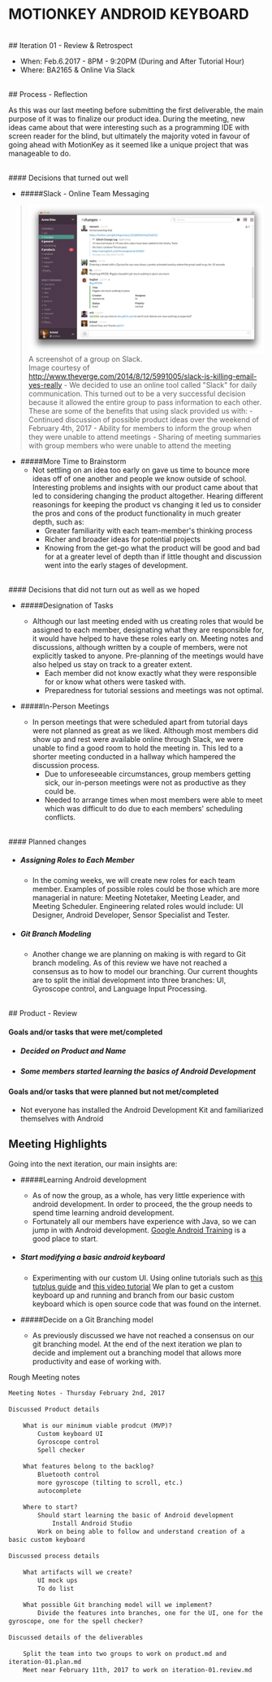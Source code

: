 # MOTIONKEY ANDROID KEYBOARD
<br />
## Iteration 01 - Review & Retrospect

 * When: Feb.6.2017 - 8PM - 9:20PM (During and After Tutorial Hour)
 * Where: BA2165 & Online Via Slack

<br />
## Process - Reflection

As this was our last meeting before submitting the first deliverable, the main purpose of it was to finalize our product idea. During the meeting, new ideas came about that were interesting such as a programming IDE with screen reader for the blind, but ultimately the majority voted in favour of going ahead with MotionKey as it seemed like a unique project that was manageable to do.

<br />
#### Decisions that turned out well
 
- #####Slack - Online Team Messaging
>![Slack](./artifacts/deliverable_1/images/slack-desktop.png  "Slack")<br />
>A screenshot of a group on Slack.<br />
>Image courtesy of http://www.theverge.com/2014/8/12/5991005/slack-is-killing-email-yes-really
	- We decided to use an online tool called "Slack" for daily communication. This turned out to be a very successful decision because it allowed the entire group to pass information to each other. These are some of the benefits that using slack provided us with:
		- Continued discussion of possible product ideas over the weekend of February 4th, 2017
		- Ability for members to inform the group when they were unable to attend meetings
		- Sharing of meeting summaries with group members who were unable to attend the meeting

- #####More Time to Brainstorm
	- Not settling on an idea too early on gave us time to bounce more ideas off of one another and people we know outside of school. Interesting problems and insights with our product came about that led to considering changing the product altogether. Hearing different reasonings for keeping the product vs changing it led us to consider the pros and cons of the product functionality in much greater depth, such as:
		- Greater familiarity with each team-member's thinking process
		- Richer and broader ideas for potential projects
		- Knowing from the get-go what the product will be good and bad for at a greater level of depth than if little thought and discussion went into the early stages of development.

<br />
#### Decisions that did not turn out as well as we hoped
   
- #####Designation of Tasks
	- Although our last meeting ended with us creating roles that would be assigned to each member, designating what they are responsible for, it would have helped to have these roles early on. Meeting notes and discussions, although written by a couple of members, were not explicitly tasked to anyone. Pre-planning of the meetings would have also helped us stay on track to a greater extent.
		- Each member did not know exactly what they were responsible for or know what others were tasked with.
		- Preparedness for tutorial sessions and meetings was not optimal.
   
- #####In-Person Meetings
	- In person meetings that were scheduled apart from tutorial days were not planned as great as we liked. Although most members did show up and rest were available online through Slack, we were unable to find a good room to hold the meeting in. This led to a shorter meeting conducted in a hallway which hampered the discussion process.
		- Due to unforeseeable circumstances, group members getting sick, our in-person meetings were not as productive as they could be.
		- Needed to arrange times when most members were able to meet which was difficult to do due to each members' scheduling conflicts.

<br />
#### Planned changes
 
- ##### Assigning Roles to Each Member
	- In the coming weeks, we will create new roles for each team member. Examples of possible roles could be those which are more managerial in nature: Meeting Notetaker, Meeting Leader, and Meeting Scheduler. Engineering related roles would include: UI Designer, Android Developer, Sensor Specialist and Tester.

- ##### Git Branch Modeling
	- Another change we are planning on making is with regard to Git branch modeling. As of this review we have not reached a consensus as to how to model our branching. Our current thoughts are to split the initial development into three branches: UI, Gyroscope control, and Language Input Processing.

<br />
## Product - Review

#### Goals and/or tasks that were met/completed

- ##### Decided on Product and Name

- ##### Some members started learning the basics of Android Development

#### Goals and/or tasks that were planned but not met/completed

- Not everyone has installed the Android Development Kit and familiarized themselves with Android

## Meeting Highlights

Going into the next iteration, our main insights are:

- #####Learning Android development
	- As of now the group, as a whole, has very little experience with android development. In order to proceed, the the group needs to spend time learning android development.
	- Fortunately all our members have experience with Java, so we can jump in with Android development. [Google Android Training](https://developer.android.com/training/index.html "Google Android Training") is a good place to start.

- ##### Start modifying a basic android keyboard
	- Experimenting with our custom UI. Using online tutorials such as [this tutplus guide](https://code.tutsplus.com/tutorials/create-a-custom-keyboard-on-android--cms-22615 "this tutplus guide") and [this video tutorial](https://www.youtube.com/watch?v=7nsa7BuoWhU "this video tutorial")
 	We plan to get a custom keyboard up and running and branch from our basic custom keyboard which is open source code that was found on the internet.

- #####Decide on a Git Branching model
	- As previously discussed we have not reached a consensus on our git branching model. At the end of the next iteration we plan to decide and implement out a branching model that allows more productivity and ease of working with.


Rough Meeting notes

	Meeting Notes - Thursday February 2nd, 2017

	Discussed Product details

		What is our minimum viable prodcut (MVP)?
			Custom keyboard UI
			Gyroscope control
			Spell checker

		What features belong to the backlog?
			Bluetooth control
			more gyroscope (tilting to scroll, etc.)
			autocomplete

		Where to start?
			Should start learning the basic of Android development
				Install Android Studio
			Work on being able to follow and understand creation of a basic custom keyboard

	Discussed process details

		What artifacts will we create?
			UI mock ups
			To do list

		What possible Git branching model will we implement?
			Divide the features into branches, one for the UI, one for the gyroscope, one for the spell checker?

	Discussed details of the deliverables

		Split the team into two groups to work on product.md and iteration-01.plan.md
		Meet near February 11th, 2017 to work on iteration-01.review.md
